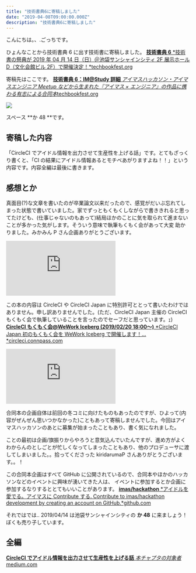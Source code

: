 ```yaml
---
title: "技術書典6に寄稿しました"
date: "2019-04-08T09:00:00.000Z"
description: "技術書典6に寄稿しました"
---
```


こんにちは。、.ごっちです。

ひょんなことから技術書典 6 に出す技術書に寄稿しました。
[**技術書典 6**
*技術書の祭典が 2019 年 04 月 14 日（日）＠池袋サンシャインシティ 2F 展示ホール D（文化会館ビル 2F）で開催決定！*techbookfest.org](https://techbookfest.org/event/tbf06)

寄稿先はここです。
[**技術書典 6：IM@Study 詳細**
*アイマスハッカソン・アイマスエンジニア Meetup などから生まれた『アイマス × エンジニア』の作品に携わる有志による合同本*techbookfest.org](https://techbookfest.org/event/tbf06/circle/54670006)

![](https://cdn-images-1.medium.com/max/2692/1*KoD3lNPy7dC3da0gVA2bSg.jpeg)

スペース **か 48 **です。

## 寄稿した内容

「CircleCI でアイドル情報を出力させて生産性を上げる話」です。とてもざっくり書くと、「CI の結果にアイドル情報あるとモチベあがりますよね！！」という内容です。内容全編は最後に書きます。

## 感想とか

真面目(?)な文章を書いたのが卒業論文以来だったので、感覚がだいぶ忘れてしまった状態で書いていました。家でずっともくもくしながらで書ききれると思ってたけども、(仕事じゃないのもあって)結局ほかのことに気を取られて進まないことが多かった気がします。そういう意味で執筆もくもく会があって大変 助かりました。みかみん P さん企画ありがとうございます。

<iframe src="https://medium.com/media/90f645a86edb7d2bd6b0f0fde7c49870" frameborder=0></iframe>

この本の内容は CircleCI や CircleCI Japan に特別許可ととって書いたわけではありません。申し訳ありませんでした。(ただ、CircleCI Japan 主催の CircleCI もくもく会で執筆していることを言ったのでセーフだと思っています。ｪ)
[**CircleCI もくもく会@WeWork Iceberg (2019/02/20 18:00〜)**
*CircleCI Japan 初のもくもく会を WeWork Iceberg で開催します！…*circleci.connpass.com](https://circleci.connpass.com/event/119007/)

<iframe src="https://medium.com/media/272761299f626c020ef3365ceea933a0" frameborder=0></iframe>

合同本の企画自体は前回の冬コミに向けたものもあったのですが、ひよって(内容がぜんぜん思いつかなかった)こともあって寄稿しませんでした。今回はアイマスハッカソンのあとに募集が始まったこともあり、書く気になれました。

ことの最初は企画/旗振りからやろうと意気込んでいたんですが、進め方がよくわからんのとしごとが忙しくなってしまったこともあり、他のプロデューサに渡してしまいました。。拾ってくださった kiridarumaP さんありがとうございます。。！

この合同本企画はすべて GitHub に公開されているので、合同本やほかのハッカソンなどのイベントに興味が湧いてきた人は、 イベントに参加するとか企画に参加するなりするととてもいいことがあります。
[**imas/hackathon**
*アイドルを愛でる。アイマスに Contribute する. Contribute to imas/hackathon development by creating an account on GitHub.*github.com](https://github.com/imas/hackathon)

それではでは.. 2019/04/14 は池袋サンシャインシティの **か 48** に来ましょう！ぼくも売り子しています。

## 全編

[**CircleCI でアイドル情報を出力させて生産性を上げる話**
*本チャプタの対象者*medium.com](https://medium.com/@gggooottto/circleci%E3%81%A7%E3%82%A2%E3%82%A4%E3%83%89%E3%83%AB%E6%83%85%E5%A0%B1%E3%82%92%E5%87%BA%E5%8A%9B%E3%81%95%E3%81%9B%E3%81%A6%E7%94%9F%E7%94%A3%E6%80%A7%E3%82%92%E4%B8%8A%E3%81%92%E3%82%8B%E8%A9%B1-4ee25ffc70a6)
